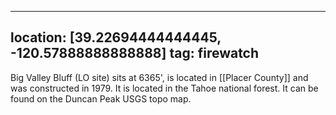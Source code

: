 
---
location: [39.22694444444445, -120.57888888888888]
tag: firewatch
---

Big Valley Bluff (LO site) sits at 6365', is located in [[Placer County]] and was constructed in 1979. It is located in the Tahoe national forest. It can be found on the Duncan Peak USGS topo map.
